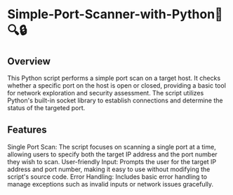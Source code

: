 # Simple-Port-Scanner-with-Python🐍🔍🔒

## Overview

This Python script performs a simple port scan on a target host. It checks whether a specific port on the host is open or closed, providing a basic tool for network exploration and security assessment. The script utilizes Python's built-in socket library to establish connections and determine the status of the targeted port.

## Features

Single Port Scan: The script focuses on scanning a single port at a time, allowing users to specify both the target IP address and the port number they wish to scan.
User-friendly Input: Prompts the user for the target IP address and port number, making it easy to use without modifying the script's source code.
Error Handling: Includes basic error handling to manage exceptions such as invalid inputs or network issues gracefully.
